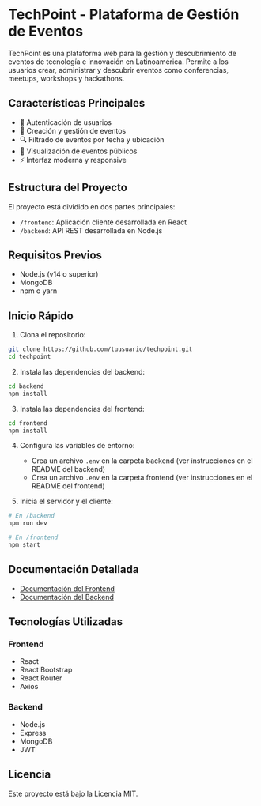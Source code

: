 # TechPoint - Plataforma de Gestión de Eventos

TechPoint es una plataforma web para la gestión y descubrimiento de eventos de tecnología e innovación en Latinoamérica. Permite a los usuarios crear, administrar y descubrir eventos como conferencias, meetups, workshops y hackathons.

## Características Principales

- 🔐 Autenticación de usuarios
- 📅 Creación y gestión de eventos
- 🔍 Filtrado de eventos por fecha y ubicación
- 👥 Visualización de eventos públicos
- ⚡ Interfaz moderna y responsive

## Estructura del Proyecto

El proyecto está dividido en dos partes principales:

- `/frontend`: Aplicación cliente desarrollada en React
- `/backend`: API REST desarrollada en Node.js

## Requisitos Previos

- Node.js (v14 o superior)
- MongoDB
- npm o yarn

## Inicio Rápido

1. Clona el repositorio:
```bash
git clone https://github.com/tuusuario/techpoint.git
cd techpoint
```

2. Instala las dependencias del backend:
```bash
cd backend
npm install
```

3. Instala las dependencias del frontend:
```bash
cd frontend
npm install
```

4. Configura las variables de entorno:
   - Crea un archivo `.env` en la carpeta backend (ver instrucciones en el README del backend)
   - Crea un archivo `.env` en la carpeta frontend (ver instrucciones en el README del frontend)

5. Inicia el servidor y el cliente:
```bash
# En /backend
npm run dev

# En /frontend
npm start
```

## Documentación Detallada

- [Documentación del Frontend](/frontend/README.md)
- [Documentación del Backend](/backend/README.md)

## Tecnologías Utilizadas

### Frontend
- React
- React Bootstrap
- React Router
- Axios

### Backend
- Node.js
- Express
- MongoDB
- JWT

## Licencia

Este proyecto está bajo la Licencia MIT.
